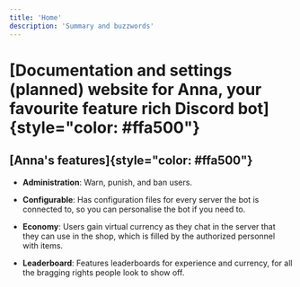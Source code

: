 ```yaml
---
title: 'Home'
description: 'Summary and buzzwords'
---
```


# [Documentation and settings (planned) website for Anna, your favourite feature rich Discord bot]{style="color: #ffa500"}

## [Anna's features]{style="color: #ffa500"}

* **Administration**: Warn, punish, and ban users.

* **Configurable**: Has configuration files for every server the bot is connected to, so you can personalise the bot if you need to.

* **Economy**: Users gain virtual currency as they chat in the server that they can use in the shop, which is filled by the authorized personnel with items.

* **Leaderboard**: Features leaderboards for experience and currency, for all the bragging rights people look to show off.
